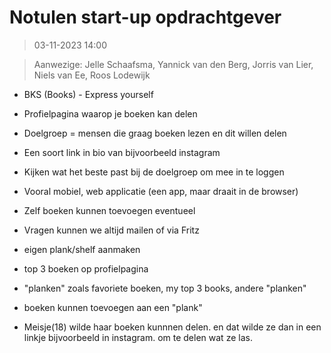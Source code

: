 # Notulen start-up opdrachtgever

> 03-11-2023 14:00

> Aanwezige: Jelle Schaafsma, Yannick van den Berg, Jorris van Lier, Niels van Ee, Roos Lodewijk

- BKS (Books) - Express yourself
- Profielpagina waarop je boeken kan delen 
- Doelgroep = mensen die graag boeken lezen en dit willen delen
- Een soort link in bio van bijvoorbeeld instagram
- Kijken wat het beste past bij de doelgroep om mee in te loggen
- Vooral mobiel, web applicatie (een app, maar draait in de browser)
- Zelf boeken kunnen toevoegen eventueel
- Vragen kunnen we altijd mailen of via Fritz
- eigen plank/shelf aanmaken
- top 3 boeken op profielpagina
- "planken" zoals favoriete boeken, my top 3 books, andere "planken"
- boeken kunnen toevoegen aan een "plank"

- Meisje(18) wilde haar boeken kunnnen delen. en dat wilde ze dan in een linkje bijvoorbeeld in instagram. om te delen wat ze las.